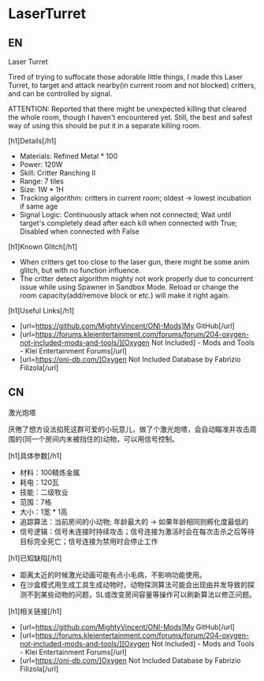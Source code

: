 # LaserTurret

## EN

Laser Turret

Tired of trying to suffocate those adorable little things, I made this Laser Turret, to target and attack nearby(in current room and not blocked) critters, and can be controlled by signal.

ATTENTION: Reported that there might be unexpected killing that cleared the whole room, though I haven't encountered yet. Still, the best and safest way of using this should be put it in a separate killing room.

[h1]Details[/h1]

- Materials: Refined Metal * 100
- Power: 120W
- Skill: Critter Ranching II
- Range: 7 tiles
- Size: 1W * 1H
- Tracking algorithm: critters in current room; oldest -> lowest incubation if same age
- Signal Logic: Continuously attack when not connected; Wait until target's completely dead after each kill when connected with True; Disabled when connected with False

[h1]Known Glitch[/h1]

- When critters get too close to the laser gun, there might be some anim glitch, but with no function influence.
- The critter detect algorithm mighty not work properly due to concurrent issue while using Spawner in Sandbox Mode. Reload or change the room capacity(add/remove block or etc.) will make it right again.

[h1]Useful Links[/h1]

- [url=https://github.com/MightyVincent/ONI-Mods]My GitHub[/url]
- [url=https://forums.kleientertainment.com/forums/forum/204-oxygen-not-included-mods-and-tools/][Oxygen Not Included] - Mods and Tools - Klei Entertainment Forums[/url]
- [url=https://oni-db.com/]Oxygen Not Included Database by Fabrizio Filizola[/url]

## CN 

激光炮塔

厌倦了想方设法掐死这群可爱的小玩意儿，做了个激光炮塔，会自动瞄准并攻击周围的(同一个房间内未被挡住的)动物，可以用信号控制。

[h1]具体参数[/h1]

- 材料：100精炼金属
- 耗电：120瓦
- 技能：二级牧业
- 范围：7格
- 大小：1宽 * 1高
- 追踪算法：当前房间的小动物; 年龄最大的 -> 如果年龄相同则孵化度最低的
- 信号逻辑：信号未连接时持续攻击；信号连接为激活时会在每次击杀之后等待目标完全死亡；信号连接为禁用时会停止工作

[h1]已知缺陷[/h1]

- 距离太近的时候激光动画可能有点小毛病，不影响功能使用。
- 在沙盒模式用生成工具生成动物时，动物探测算法可能会出现由并发导致的探测不到某些动物的问题，SL或改变房间容量等操作可以刷新算法以修正问题。

[h1]相关链接[/h1]

- [url=https://github.com/MightyVincent/ONI-Mods]My GitHub[/url]
- [url=https://forums.kleientertainment.com/forums/forum/204-oxygen-not-included-mods-and-tools/][Oxygen Not Included] - Mods and Tools - Klei Entertainment Forums[/url]
- [url=https://oni-db.com/]Oxygen Not Included Database by Fabrizio Filizola[/url]